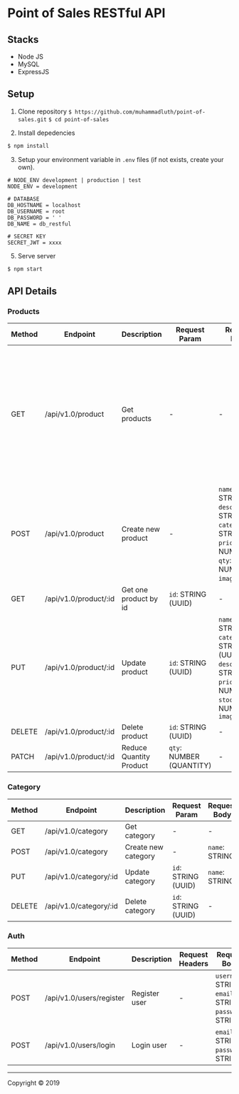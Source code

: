 # Point of Sales RESTful API

## Stacks
- Node JS
- MySQL
- ExpressJS

## Setup
1. Clone repository
`$ https://github.com/muhammadluth/point-of-sales.git`
`$ cd point-of-sales`

2. Install depedencies
```bash
$ npm install
```

3. Setup your environment variable in `.env` files (if not exists, create your own).
```env
# NODE_ENV development | production | test
NODE_ENV = development

# DATABASE
DB_HOSTNAME = localhost
DB_USERNAME = root
DB_PASSWORD = ' '
DB_NAME = db_restful

# SECRET KEY
SECRET_JWT = xxxx

```
5. Serve server
```bash
$ npm start
```

## API Details

### Products
| Method | Endpoint | Description | Request Param | Request Body | Request Query |
| --- | --- | --- | --- | --- | --- |
| GET | /api/v1.0/product | Get products | -  | -  | `search`: STRING, `limit`: NUMBER, `page`: NUMBER, `sort`: STRING (column with order splitted by '-'. Ex: `sort=name-asc (order by name ASC)` |
| POST | /api/v1.0/product | Create new product | - | `name`: STRING, `description`: STRING, `category`: STRING, `price`: NUMBER, `qty`: NUMBER, `image: FILE`: | - |
| GET | /api/v1.0/product/:id | Get one product by id | `id`: STRING (UUID) | - | - |
| PUT | /api/v1.0/product/:id | Update product | `id`: STRING (UUID) | `name`: STRING, `category`: STRING (UUID), `description`: STRING, `price`: NUMBER, `stock`: NUMBER, `image: FILE` | - |
| DELETE | /api/v1.0/product/:id | Delete product | `id`: STRING (UUID) | - | - |
| PATCH | /api/v1.0/product/:id | Reduce Quantity Product | `qty`: NUMBER (QUANTITY) | - | - |

### Category
| Method | Endpoint | Description | Request Param | Request Body | Request Query |
| --- | --- | --- | --- | --- | --- |
| GET | /api/v1.0/category | Get category | -  | -  | - |
| POST | /api/v1.0/category | Create new category | - | `name`: STRING | - |
| PUT | /api/v1.0/category/:id | Update category | `id`: STRING (UUID) | `name`: STRING | - |
| DELETE | /api/v1.0/category/:id | Delete category | `id`: STRING (UUID) | - | - |

### Auth
| Method | Endpoint | Description | Request Headers | Request Body |
| --- | --- | --- | --- | --- |
| POST | /api/v1.0/users/register | Register user | -  | `username`: STRING, `email`: STRING, `password`: STRING |
| POST | /api/v1.0/users/login | Login user | - | `email`: STRING, `password`: STRING |

---
Copyright © 2019